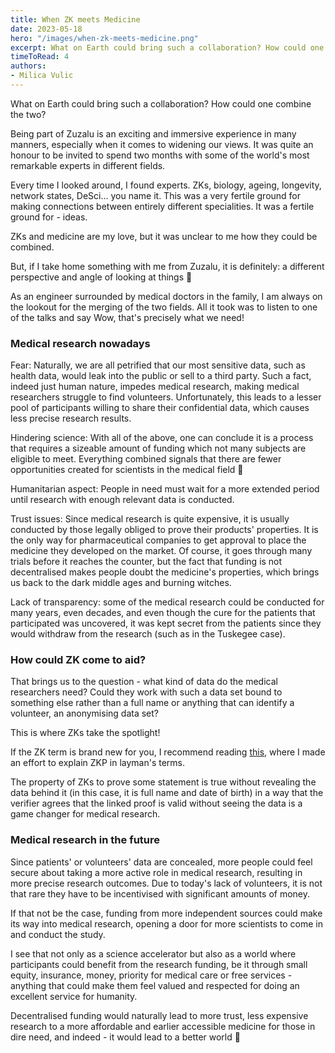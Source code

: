 ```yaml
---
title: When ZK meets Medicine
date: 2023-05-18
hero: "/images/when-zk-meets-medicine.png"
excerpt: What on Earth could bring such a collaboration? How could one combine the two? Being part of Zuzalu is an...
timeToRead: 4
authors:
- Milica Vulic
---
```



What on Earth could bring such a collaboration? How could one combine the two?

Being part of Zuzalu is an exciting and immersive experience in many manners, especially when it comes to widening our views. It was quite an honour to be invited to spend two months with some of the world's most remarkable experts in different fields.

Every time I looked around, I found experts. ZKs, biology, ageing, longevity, network states, DeSci… you name it. This was a very fertile ground for making connections between entirely different specialities. It was a fertile ground for - ideas.

ZKs and medicine are my love, but it was unclear to me how they could be combined.

But, if I take home something with me from Zuzalu, it is definitely: a different perspective and angle of looking at things 🙂

As an engineer surrounded by medical doctors in the family, I am always on the lookout for the merging of the two fields. All it took was to listen to one of the talks and say Wow, that's precisely what we need!

### Medical research nowadays

Fear: Naturally, we are all petrified that our most sensitive data, such as health data, would leak into the public or sell to a third party. Such a fact, indeed just human nature, impedes medical research, making medical researchers struggle to find volunteers. Unfortunately, this leads to a lesser pool of participants willing to share their confidential data, which causes less precise research results.

Hindering science: With all of the above, one can conclude it is a process that requires a sizeable amount of funding which not many subjects are eligible to meet. Everything combined signals that there are fewer opportunities created for scientists in the medical field 🙁

Humanitarian aspect: People in need must wait for a more extended period until research with enough relevant data is conducted.

Trust issues: Since medical research is quite expensive, it is usually conducted by those legally obliged to prove their products' properties. It is the only way for pharmaceutical companies to get approval to place the medicine they developed on the market. Of course, it goes through many trials before it reaches the counter, but the fact that funding is not decentralised makes people doubt the medicine's properties, which brings us back to the dark middle ages and burning witches.

Lack of transparency: some of the medical research could be conducted for many years, even decades, and even though the cure for the patients that participated was uncovered, it was kept secret from the patients since they would withdraw from the research (such as in the Tuskegee case).

### How could ZK come to aid?

That brings us to the question - what kind of data do the medical researchers need? Could they work with such a data set bound to something else rather than a full name or anything that can identify a volunteer, an anonymising data set?

This is where ZKs take the spotlight!

If the ZK term is brand new for you, I recommend reading [this](https://0xmilica.com/what-is-zero-knowledge-proof), where I made an effort to explain ZKP in layman's terms.

The property of ZKs to prove some statement is true without revealing the data behind it (in this case, it is full name and date of birth) in a way that the verifier agrees that the linked proof is valid without seeing the data is a game changer for medical research.

### Medical research in the future

Since patients' or volunteers' data are concealed, more people could feel secure about taking a more active role in medical research, resulting in more precise research outcomes. Due to today's lack of volunteers, it is not that rare they have to be incentivised with significant amounts of money.

If that not be the case, funding from more independent sources could make its way into medical research, opening a door for more scientists to come in and conduct the study.

I see that not only as a science accelerator but also as a world where participants could benefit from the research funding, be it through small equity, insurance, money, priority for medical care or free services - anything that could make them feel valued and respected for doing an excellent service for humanity.

Decentralised funding would naturally lead to more trust, less expensive research to a more affordable and earlier accessible medicine for those in dire need, and indeed - it would lead to a better world 🙂
